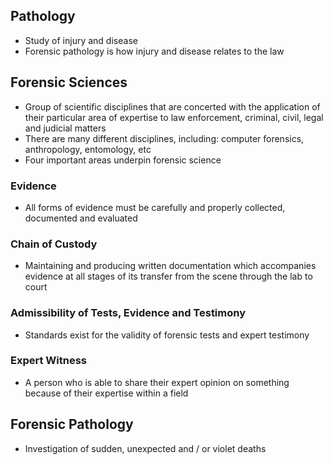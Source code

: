 ## Pathology
- Study of injury and disease
- Forensic pathology is how injury and disease relates to the law

## Forensic Sciences
- Group of scientific disciplines that are concerted with the application of their particular area of expertise to law enforcement, criminal, civil, legal and judicial matters
- There are many different disciplines, including: computer forensics, anthropology, entomology, etc
- Four important areas underpin forensic science

### Evidence
- All forms of evidence must be carefully and properly collected, documented and evaluated

### Chain of Custody
- Maintaining and producing written documentation which accompanies evidence at all stages of its transfer from the scene through the lab to court

### Admissibility of Tests, Evidence and Testimony
- Standards exist for the validity of forensic tests and expert testimony

### Expert Witness
- A person who is able to share their expert opinion on something because of their expertise within a field

## Forensic Pathology
- Investigation of sudden, unexpected and / or violet deaths